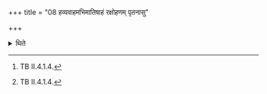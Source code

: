 +++
title = "08 हव्यवाहमभिमातिषाहं रक्षोहणम् पृतनासु"

+++

<details><summary>थिते</summary>

8. The verses beginning with havyavāhamabhimātiṣāham[^1] and sviṣṭagne abhi...[^1] should be used as the invitatory and offering verses of the Sviṣṭakr̥t offering.   


[^1]: TB II.4.1.4.
</details>
